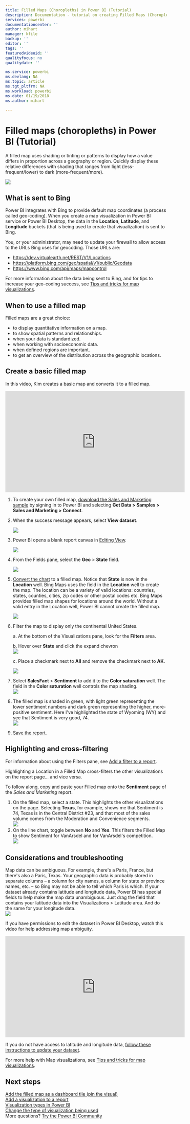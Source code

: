 ```yaml
---
title: Filled Maps (Choropleths) in Power BI (Tutorial)
description: Documentation - tutorial on creating Filled Maps (Choropleths) in Power BI
services: powerbi
documentationcenter: ''
author: mihart
manager: kfile
backup: ''
editor: ''
tags: ''
featuredvideoid: ''
qualityfocus: no
qualitydate: ''

ms.service: powerbi
ms.devlang: NA
ms.topic: article
ms.tgt_pltfrm: NA
ms.workload: powerbi
ms.date: 01/19/2018
ms.author: mihart

---
```

# Filled maps (choropleths) in Power BI (Tutorial)
A filled map uses shading or tinting or patterns to display how a value differs in proportion across a geography or region.  Quickly display these relative differences with shading that ranges from light (less-frequent/lower) to dark (more-frequent/more).    

![](media/power-bi-visualization-filled-maps-choropleths/large_map.png)

## What is sent to Bing
Power BI integrates with Bing to provide default map coordinates (a process called geo-coding). When you create a map visualization in Power BI service or Power BI Desktop, the data in the **Location**, **Latitude**, and **Longitude** buckets (that is being used to create that visualization) is sent to Bing.

You, or your administrator, may need to update your firewall to allow access to the URLs Bing uses for geocoding.  Those URLs are:
* https://dev.virtualearth.net/REST/V1/Locations
* https://platform.bing.com/geo/spatial/v1/public/Geodata
* https://www.bing.com/api/maps/mapcontrol

For more information about the data being sent to Bing, and for tips to increase your geo-coding success, see [Tips and tricks for map visualizations](power-bi-map-tips-and-tricks.md).

## When to use a filled map
Filled maps are a great choice:

* to display quantitative information on a map.
* to show spatial patterns and relationships.
* when your data is standardized.
* when working with socioeconomic data.
* when defined regions are important.
* to get an overview of the distribution across the geographic locations.

## Create a basic filled map
In this video, Kim creates a basic map and converts it to a filled map.

<iframe width="560" height="315" src="https://www.youtube.com/embed/ajTPGNpthcg" frameborder="0" allowfullscreen></iframe>


1. To create your own filled map, [download the Sales and Marketing sample](sample-datasets.md) by signing in to Power BI and selecting **Get Data \> Samples \> Sales and Marketing \> Connect**.
2. When the success message appears, select **View dataset**. 
   
   ![](media/power-bi-visualization-filled-maps-choropleths/power-bi-view-dataset.png)
3. Power BI opens a blank report canvas in [Editing View](service-interact-with-a-report-in-editing-view.md).
   
    ![](media/power-bi-visualization-filled-maps-choropleths/power-bi-blank-canvas.png)
4. From the Fields pane, select the **Geo** \> **State** field.    
   
   ![](media/power-bi-visualization-filled-maps-choropleths/img002.png)
5. [Convert the chart](power-bi-report-change-visualization-type.md) to a filled map. Notice that **State** is now in the **Location** well. Bing Maps uses the field in the **Location** well to create the map.  The location can be a variety of valid locations: countries, states, counties, cities, zip codes or other postal codes etc. Bing Maps provides filled map shapes for locations around the world. Without a valid entry in the Location well, Power BI cannot create the filled map.  
   
   ![](media/power-bi-visualization-filled-maps-choropleths/img003.png)
6. Filter the map to display only the continental United States.
   
   a.  At the bottom of the Visualizations pane, look for the **Filters** area.
   
   b.  Hover over **State** and click the expand chevron  
   ![](media/power-bi-visualization-filled-maps-choropleths/img004.png)
   
   c.  Place a checkmark next to **All** and remove the checkmark next to **AK**.
   
   ![](media/power-bi-visualization-filled-maps-choropleths/img005.png)
7. Select **SalesFact** \> **Sentiment** to add it to the **Color saturation** well. The field in the **Color saturation** well controls the map shading.  
   ![](media/power-bi-visualization-filled-maps-choropleths/power-bi-color-saturation.png)
8. The filled map is shaded in green, with light green representing the lower sentiment numbers and dark green representing the higher, more-positive sentiment.  Here I've highlighted the state of Wyoming (WY) and see that Sentiment is very good, 74.  
   ![](media/power-bi-visualization-filled-maps-choropleths/img007.png)
9. [Save the report](service-report-save.md).

## Highlighting and cross-filtering
For information about using the Filters pane, see [Add a filter to a report](power-bi-report-add-filter.md).

Highlighting a Location in a Filled Map cross-filters the other visualizations on the report page... and vice versa. 

To follow along, copy and paste your Filled map onto the **Sentiment** page of the *Sales and Marketing* report. 

1. On the filled map, select a state.  This highlights the other visualizations on the page. Selecting **Texas**, for example, shows me that Sentiment is 74, Texas is in the Central District \#23, and that most of the sales volume comes from the Moderation and Convenience segments.   
   ![](media/power-bi-visualization-filled-maps-choropleths/img008.png)
2. On the line chart, toggle between **No** and **Yes**. This filters the Filled Map to show Sentiment for VanArsdel and for VanArsdel's competition.  
   ![](media/power-bi-visualization-filled-maps-choropleths/img009.gif)

## Considerations and troubleshooting
Map data can be ambiguous.  For example, there's a Paris, France, but there's also a Paris, Texas. Your geographic data is probably stored in separate columns – a column for city names, a column for state or province names, etc. – so Bing may not be able to tell which Paris is which. If your dataset already contains latitude and longitude data, Power BI has special fields to help make the map data unambiguous. Just drag the field that contains your latitude data into the Visualizations \> Latitude area.  And do the same for your longitude data.  
![](media/power-bi-visualization-filled-maps-choropleths/pbi_latitude.png) 

If you have permissions to edit the dataset in Power BI Desktop, watch this video for help addressing map ambiguity.

<iframe width="560" height="315" src="https://www.youtube.com/embed/Co2z9b-s_yM" frameborder="0" allowfullscreen></iframe>

If you do not have access to latitude and longitude data, [follow these instructions to update your dataset](https://support.office.com/article/Maps-in-Power-View-8A9B2AF3-A055-4131-A327-85CC835271F7).

For more help with Map visualizations, see [Tips and tricks for map visualizations](power-bi-map-tips-and-tricks.md).

## Next steps
[Add the filled map as a dashboard tile (pin the visual)](service-dashboard-tiles.md)    
 [Add a visualization to a report](power-bi-report-add-visualizations-i.md)  
 [Visualization types in Power BI](power-bi-visualization-types-for-reports-and-q-and-a.md)    
 [Change the type of visualization being used](power-bi-report-change-visualization-type.md)      
More questions? [Try the Power BI Community](http://community.powerbi.com/)


